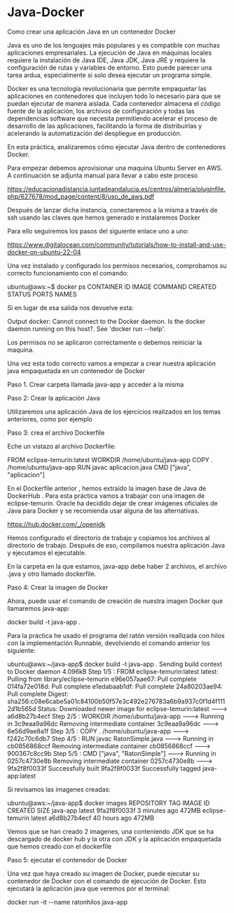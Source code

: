 # Java-Docker
Como crear una aplicación Java en un contenedor Docker

Java es uno de los lenguajes más populares y es compatible con muchas aplicaciones empresariales. La ejecución de Java en máquinas locales requiere la instalación de Java IDE, Java JDK, Java JRE y requiere la configuración de rutas y variables de entorno. Esto puede parecer una tarea ardua, especialmente si solo desea ejecutar un programa simple.

Docker es una tecnología revolucionaria que permite empaquetar las aplicaciones en contenedores que incluyen todo lo necesario para que se puedan ejecutar de manera aislada. Cada contenedor almacena el código fuente de la aplicación, los archivos de configuración y todas las dependencias software que necesita permitiendo acelerar el proceso de desarrollo de las aplicaciones, facilitando la forma de distribuirlas y acelerando la automatización del despliegue en producción.

En esta práctica, analizaremos cómo ejecutar Java dentro de contenedores Docker.

Para empezar debemos aprovisionar una maquina Ubuntu Server en AWS. A continuación se adjunta manual para llevar a cabo este proceso

https://educacionadistancia.juntadeandalucia.es/centros/almeria/pluginfile.php/627678/mod_page/content/8/uso_de_aws.pdf

Después de lanzar dicha instancia, conectaremos a la misma a través de ssh usando las claves que hemos generado e instalaremos Docker

Para ello seguiremos los pasos del siguiente enlace uno a uno:

https://www.digitalocean.com/community/tutorials/how-to-install-and-use-docker-on-ubuntu-22-04

Una vez instalado y configurado los permisos necesarios, comprobamos su correcto funcionamiento con el comando:

ubuntu@aws:~$ docker ps
CONTAINER ID   IMAGE    COMMAND    CREATED        STATUS            PORTS    NAMES

Si en lugar de esa salida nos devuelve esta:

Output
docker: Cannot connect to the Docker daemon. Is the docker daemon running on this host?.
See 'docker run --help'.

Los permisos no se aplicaron correctamente o debemos reiniciar la maquina.

Una vez esta todo correcto vamos a empezar a crear nuestra aplicación java empaquetada en un contenedor de Docker

Paso 1. Crear carpeta llamada java-app y acceder a la misma

Paso 2: Crear la aplicación Java

Utilizaremos una aplicación Java de los ejercicios realizados en los temas anteriores, como por ejemplo

Paso 3: crea el archivo Dockerfile

Eche un vistazo al archivo Dockerfile:

FROM eclipse-temurin:latest
WORKDIR /home/ubuntu/java-app
COPY . /home/ubuntu/java-app
RUN javac aplicacion.java
CMD ["java", "aplicacion"]

En el Dockerfile anterior , hemos extraído la imagen base de Java de DockerHub . Para esta práctica vamos a trabajar con una imagen de eclipse-temurin.
Oracle ha decidido dejar de crear imágenes oficiales de Java para Docker y se recomienda usar alguna de las alternativas.

https://hub.docker.com/_/openjdk

Hemos configurado el directorio de trabajo y copiamos los archivos al directorio de trabajo. Después de eso, compilamos nuestra aplicación Java y ejecutamos el ejecutable.

En la carpeta en la que estamos, java-app debe haber 2 archivos, el archivo .java y otro llamado dockerfile.

Paso 4: Crear la imagen de Docker

Ahora, puede usar el comando de creación de nuestra imagen Docker que llamaremos java-app:

docker build -t java-app .

Para la práctica he usado el programa del ratón versión reallizada con hilos con la implementación Runnable, devolviendo el comando anterior los siguiente:

ubuntu@aws:~/java-app$ docker build -t java-app .
Sending build context to Docker daemon  4.096kB
Step 1/5 : FROM eclipse-temurin:latest
latest: Pulling from library/eclipse-temurin
e96e057aae67: Pull complete
014fa72e018d: Pull complete
e1edabaab1df: Pull complete
24a80203ae94: Pull complete
Digest: sha256:c08e6cabe5a01c84100b50f57e3c492e276783a6b9a937c0f1d4f1112d1b565d
Status: Downloaded newer image for eclipse-temurin:latest
 ---> a6d8b27b4ecf
Step 2/5 : WORKDIR /home/ubuntu/java-app
 ---> Running in 3c9eaa9a96dc
Removing intermediate container 3c9eaa9a96dc
 ---> 6e56d9ae8a1f
Step 3/5 : COPY . /home/ubuntu/java-app
 ---> f242c70c6db7
Step 4/5 : RUN javac RatonSimple.java
 ---> Running in cb0856868ccf
Removing intermediate container cb0856868ccf
 ---> 900367c8cc9b
Step 5/5 : CMD ["java", "RatonSimple"]
 ---> Running in 0257c4730e8b
Removing intermediate container 0257c4730e8b
 ---> 9fa2f8f0033f
Successfully built 9fa2f8f0033f
Successfully tagged java-app:latest

Si revisamos las imagenes creadas:

ubuntu@aws:~/java-app$ docker images
REPOSITORY               TAG       IMAGE ID       CREATED         SIZE
java-app                 latest    9fa2f8f0033f   3 minutes ago   472MB
eclipse-temurin          latest    a6d8b27b4ecf   40 hours ago    472MB

Vemos que se han creado 2 imagenes, una conteniendo JDK que se ha descargado de docker hub y la otra con JDK y la aplicación empaquetada que hemos creado con el dockerfile

Paso 5: ejecutar el contenedor de Docker

Una vez que haya creado su imagen de Docker, puede ejecutar su contenedor de Docker con el comando de ejecución de Docker. Esto ejecutará la aplicación java que veremos por el terminal:

docker run -it --name ratonhilos java-app

